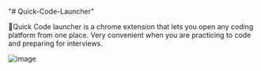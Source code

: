 "# Quick-Code-Launcher" 

🚀Quick Code launcher is a chrome extension that lets you open any coding platform from one place. Very convenient when you are practicing to code and preparing for interviews.

![image](https://user-images.githubusercontent.com/81672515/131518683-4b575cca-c638-4d97-8bd3-e88e76c05e56.png)







